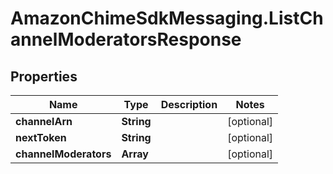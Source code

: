 # AmazonChimeSdkMessaging.ListChannelModeratorsResponse

## Properties

Name | Type | Description | Notes
------------ | ------------- | ------------- | -------------
**channelArn** | **String** |  | [optional] 
**nextToken** | **String** |  | [optional] 
**channelModerators** | **Array** |  | [optional] 


